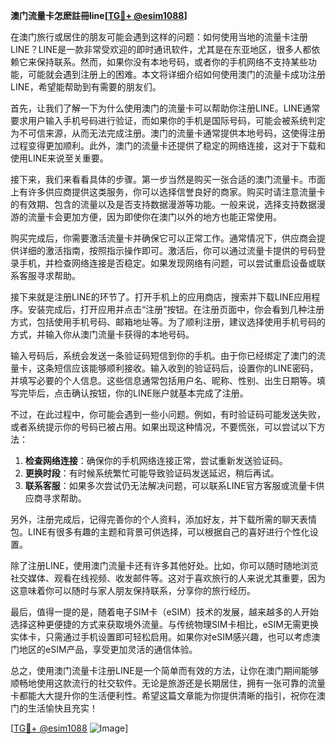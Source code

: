 **澳门流量卡怎麽註冊line[[TG💪+ @esim1088](https://t.me/s/esim1088)]**

在澳门旅行或居住的朋友可能会遇到这样的问题：如何使用当地的流量卡注册LINE？LINE是一款非常受欢迎的即时通讯软件，尤其是在东亚地区，很多人都依赖它来保持联系。然而，如果你没有本地号码，或者你的手机网络不支持某些功能，可能就会遇到注册上的困难。本文将详细介绍如何使用澳门的流量卡成功注册LINE，希望能帮助到有需要的朋友们。

首先，让我们了解一下为什么使用澳门的流量卡可以帮助你注册LINE。LINE通常要求用户输入手机号码进行验证，而如果你的手机是国际号码，可能会被系统判定为不可信来源，从而无法完成注册。澳门的流量卡通常提供本地号码，这使得注册过程变得更加顺利。此外，澳门的流量卡还提供了稳定的网络连接，这对于下载和使用LINE来说至关重要。

接下来，我们来看看具体的步骤。第一步当然是购买一张合适的澳门流量卡。市面上有许多供应商提供这类服务，你可以选择信誉良好的商家。购买时请注意流量卡的有效期、包含的流量以及是否支持数据漫游等功能。一般来说，选择支持数据漫游的流量卡会更加方便，因为即使你在澳门以外的地方也能正常使用。

购买完成后，你需要激活流量卡并确保它可以正常工作。通常情况下，供应商会提供详细的激活指南，按照指示操作即可。激活后，你可以通过流量卡提供的号码登录手机，并检查网络连接是否稳定。如果发现网络有问题，可以尝试重启设备或联系客服寻求帮助。

接下来就是注册LINE的环节了。打开手机上的应用商店，搜索并下载LINE应用程序。安装完成后，打开应用并点击“注册”按钮。在注册页面中，你会看到几种注册方式，包括使用手机号码、邮箱地址等。为了顺利注册，建议选择使用手机号码的方式，并输入你从澳门流量卡获得的本地号码。

输入号码后，系统会发送一条验证码短信到你的手机。由于你已经绑定了澳门的流量卡，这条短信应该能够顺利接收。输入收到的验证码后，设置你的LINE密码，并填写必要的个人信息。这些信息通常包括用户名、昵称、性别、出生日期等。填写完毕后，点击确认按钮，你的LINE账户就基本完成了注册。

不过，在此过程中，你可能会遇到一些小问题。例如，有时验证码可能发送失败，或者系统提示你的号码已被占用。如果出现这种情况，不要慌张，可以尝试以下方法：

1. **检查网络连接**：确保你的手机网络连接正常，尝试重新发送验证码。
2. **更换时段**：有时候系统繁忙可能导致验证码发送延迟，稍后再试。
3. **联系客服**：如果多次尝试仍无法解决问题，可以联系LINE官方客服或流量卡供应商寻求帮助。

另外，注册完成后，记得完善你的个人资料，添加好友，并下载所需的聊天表情包。LINE有很多有趣的主题和背景可供选择，可以根据自己的喜好进行个性化设置。

除了注册LINE，使用澳门流量卡还有许多其他好处。比如，你可以随时随地浏览社交媒体、观看在线视频、收发邮件等。这对于喜欢旅行的人来说尤其重要，因为这意味着你可以随时与家人朋友保持联系，分享你的旅行经历。

最后，值得一提的是，随着电子SIM卡（eSIM）技术的发展，越来越多的人开始选择这种更便捷的方式来获取境外流量。与传统物理SIM卡相比，eSIM无需更换实体卡，只需通过手机设置即可轻松启用。如果你对eSIM感兴趣，也可以考虑澳门地区的eSIM产品，享受更加灵活的通信体验。

总之，使用澳门流量卡注册LINE是一个简单而有效的方法，让你在澳门期间能够顺畅地使用这款流行的社交软件。无论是旅游还是长期居住，拥有一张可靠的流量卡都能大大提升你的生活便利性。希望这篇文章能为你提供清晰的指引，祝你在澳门的生活愉快且充实！

[[TG💪+ @esim1088](https://t.me/s/esim1088) ![Image](https://i.postimg.cc/4NQfJmqS/Snipaste-2025-05-13-00-14-12.png)]